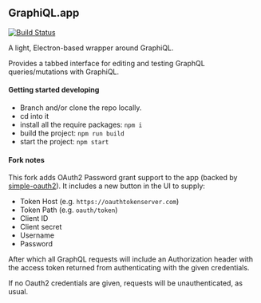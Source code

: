 GraphiQL.app
------------

[![Build Status](https://travis-ci.org/skevy/graphiql-app.svg?branch=master)](https://travis-ci.org/skevy/graphiql-app)

A light, Electron-based wrapper around GraphiQL.

Provides a tabbed interface for editing and testing GraphQL queries/mutations with GraphiQL.

#### Getting started developing

- Branch and/or clone the repo locally.
- cd into it
- install all the require packages: `npm i`
- build the project: `npm run build`
- start the project: `npm start`

#### Fork notes

This fork adds OAuth2 Password grant support to the app (backed by [simple-oauth2](https://github.com/lelylan/simple-oauth2)). It includes a new button in the UI to supply:

- Token Host (e.g. `https://oauthtokenserver.com`)
- Token Path (e.g. `oauth/token`)
- Client ID
- Client secret
- Username
- Password

After which all GraphQL requests will include an Authorization header with the
access token returned from authenticating with the given credentials.

If no Oauth2 credentials are given, requests will be unauthenticated, as usual.

